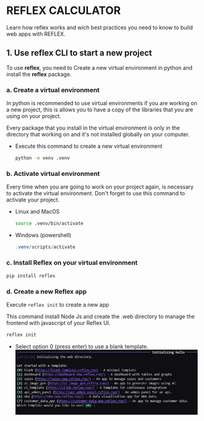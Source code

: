 # REFLEX CALCULATOR
Learn how reflex works and wich best practices you need to know to build web apps with REFLEX.

## 1. Use reflex CLI to start a new project
To use **reflex**, you need to Create a new virtual environment in python and install the **reflex** package.

### a. Create a virtual environment
In python is recommended to use virtual environments if you are working on a new project, this is allows you to have a copy of the libraries that you are using on your project.

Every package that you install in the virtual environment is only in the directory that working on and it's not installed globally on your computer.

* Execute this command to create a new virtual environment
    ```bash
    python -m venv .venv
    ```

### b. Activate virtual environment
Every time when you are going to work on your project again, is necessary to activate the virtual environment. Don't forget to use this command to activate your project.
* Linux and MacOS
    ```bash
    source .venv/bin/activate
    ```
* Windows (powershell)
    ```powershell
    .venv/scripts/activate
    ```

### c. Install Reflex on your virtual environment

```bash
pip install reflex
```

### d. Create a new Reflex app
Execute ``reflex init`` to create a new app

This command install Node Js and create the .web directory to manage the frontend with javascript of your Reflex UI.
```bash
reflex init
```
* Select option 0 (press enter) to use  a blank template.
![reflex-init](/screenshots/image-1.png)